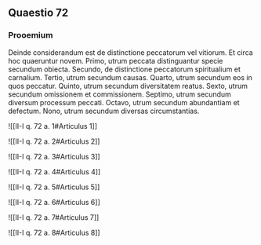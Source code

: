## Quaestio 72

### Prooemium

Deinde considerandum est de distinctione peccatorum vel vitiorum. Et circa hoc quaeruntur novem. Primo, utrum peccata distinguantur specie secundum obiecta. Secundo, de distinctione peccatorum spiritualium et carnalium. Tertio, utrum secundum causas. Quarto, utrum secundum eos in quos peccatur. Quinto, utrum secundum diversitatem reatus. Sexto, utrum secundum omissionem et commissionem. Septimo, utrum secundum diversum processum peccati. Octavo, utrum secundum abundantiam et defectum. Nono, utrum secundum diversas circumstantias.

![[II-I q. 72 a. 1#Articulus 1]]

![[II-I q. 72 a. 2#Articulus 2]]

![[II-I q. 72 a. 3#Articulus 3]]

![[II-I q. 72 a. 4#Articulus 4]]

![[II-I q. 72 a. 5#Articulus 5]]

![[II-I q. 72 a. 6#Articulus 6]]

![[II-I q. 72 a. 7#Articulus 7]]

![[II-I q. 72 a. 8#Articulus 8]]

